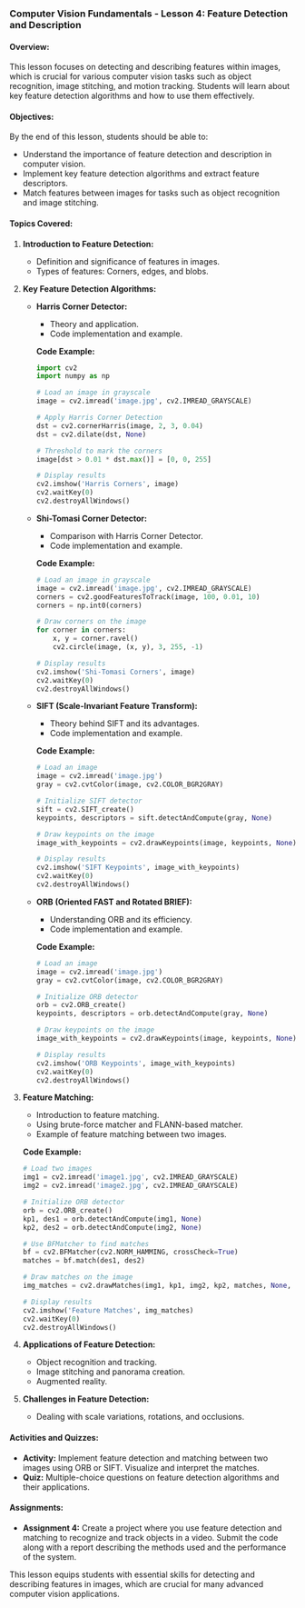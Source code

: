 ### Computer Vision Fundamentals - Lesson 4: Feature Detection and Description

#### Overview:

This lesson focuses on detecting and describing features within images, which is crucial for various computer vision tasks such as object recognition, image stitching, and motion tracking. Students will learn about key feature detection algorithms and how to use them effectively.

#### Objectives:

By the end of this lesson, students should be able to:

- Understand the importance of feature detection and description in computer vision.
- Implement key feature detection algorithms and extract feature descriptors.
- Match features between images for tasks such as object recognition and image stitching.

#### Topics Covered:

1. **Introduction to Feature Detection:**

   - Definition and significance of features in images.
   - Types of features: Corners, edges, and blobs.

2. **Key Feature Detection Algorithms:**

   - **Harris Corner Detector:**

     - Theory and application.
     - Code implementation and example.

     **Code Example:**

     ```python
     import cv2
     import numpy as np

     # Load an image in grayscale
     image = cv2.imread('image.jpg', cv2.IMREAD_GRAYSCALE)

     # Apply Harris Corner Detection
     dst = cv2.cornerHarris(image, 2, 3, 0.04)
     dst = cv2.dilate(dst, None)

     # Threshold to mark the corners
     image[dst > 0.01 * dst.max()] = [0, 0, 255]

     # Display results
     cv2.imshow('Harris Corners', image)
     cv2.waitKey(0)
     cv2.destroyAllWindows()
     ```

   - **Shi-Tomasi Corner Detector:**

     - Comparison with Harris Corner Detector.
     - Code implementation and example.

     **Code Example:**

     ```python
     # Load an image in grayscale
     image = cv2.imread('image.jpg', cv2.IMREAD_GRAYSCALE)
     corners = cv2.goodFeaturesToTrack(image, 100, 0.01, 10)
     corners = np.int0(corners)

     # Draw corners on the image
     for corner in corners:
         x, y = corner.ravel()
         cv2.circle(image, (x, y), 3, 255, -1)

     # Display results
     cv2.imshow('Shi-Tomasi Corners', image)
     cv2.waitKey(0)
     cv2.destroyAllWindows()
     ```

   - **SIFT (Scale-Invariant Feature Transform):**

     - Theory behind SIFT and its advantages.
     - Code implementation and example.

     **Code Example:**

     ```python
     # Load an image
     image = cv2.imread('image.jpg')
     gray = cv2.cvtColor(image, cv2.COLOR_BGR2GRAY)

     # Initialize SIFT detector
     sift = cv2.SIFT_create()
     keypoints, descriptors = sift.detectAndCompute(gray, None)

     # Draw keypoints on the image
     image_with_keypoints = cv2.drawKeypoints(image, keypoints, None)

     # Display results
     cv2.imshow('SIFT Keypoints', image_with_keypoints)
     cv2.waitKey(0)
     cv2.destroyAllWindows()
     ```

   - **ORB (Oriented FAST and Rotated BRIEF):**

     - Understanding ORB and its efficiency.
     - Code implementation and example.

     **Code Example:**

     ```python
     # Load an image
     image = cv2.imread('image.jpg')
     gray = cv2.cvtColor(image, cv2.COLOR_BGR2GRAY)

     # Initialize ORB detector
     orb = cv2.ORB_create()
     keypoints, descriptors = orb.detectAndCompute(gray, None)

     # Draw keypoints on the image
     image_with_keypoints = cv2.drawKeypoints(image, keypoints, None)

     # Display results
     cv2.imshow('ORB Keypoints', image_with_keypoints)
     cv2.waitKey(0)
     cv2.destroyAllWindows()
     ```

3. **Feature Matching:**

   - Introduction to feature matching.
   - Using brute-force matcher and FLANN-based matcher.
   - Example of feature matching between two images.

   **Code Example:**

   ```python
   # Load two images
   img1 = cv2.imread('image1.jpg', cv2.IMREAD_GRAYSCALE)
   img2 = cv2.imread('image2.jpg', cv2.IMREAD_GRAYSCALE)

   # Initialize ORB detector
   orb = cv2.ORB_create()
   kp1, des1 = orb.detectAndCompute(img1, None)
   kp2, des2 = orb.detectAndCompute(img2, None)

   # Use BFMatcher to find matches
   bf = cv2.BFMatcher(cv2.NORM_HAMMING, crossCheck=True)
   matches = bf.match(des1, des2)

   # Draw matches on the image
   img_matches = cv2.drawMatches(img1, kp1, img2, kp2, matches, None, flags=cv2.DrawMatchesFlags_NOT_DRAW_SINGLE_POINTS)

   # Display results
   cv2.imshow('Feature Matches', img_matches)
   cv2.waitKey(0)
   cv2.destroyAllWindows()
   ```

4. **Applications of Feature Detection:**

   - Object recognition and tracking.
   - Image stitching and panorama creation.
   - Augmented reality.

5. **Challenges in Feature Detection:**
   - Dealing with scale variations, rotations, and occlusions.

#### Activities and Quizzes:

- **Activity:** Implement feature detection and matching between two images using ORB or SIFT. Visualize and interpret the matches.
- **Quiz:** Multiple-choice questions on feature detection algorithms and their applications.

#### Assignments:

- **Assignment 4:** Create a project where you use feature detection and matching to recognize and track objects in a video. Submit the code along with a report describing the methods used and the performance of the system.

This lesson equips students with essential skills for detecting and describing features in images, which are crucial for many advanced computer vision applications.
